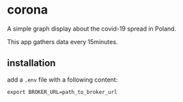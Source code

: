 # corona
A simple graph display about the covid-19 spread in Poland.

This app gathers data every 15minutes.

## installation
add a `.env` file with a following content:

`export BROKER_URL=path_to_broker_url`
